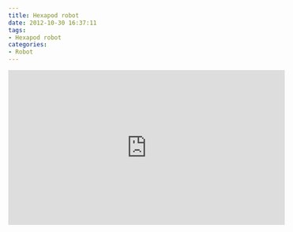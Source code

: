 ```yaml
---
title: Hexapod robot
date: 2012-10-30 16:37:11
tags:
- Hexapod robot
categories:
- Robot
---
```

<iframe width="560" height="315" src="https://www.youtube.com/embed/i9ZA3A6tXig" frameborder="0" allow="accelerometer; autoplay; encrypted-media; gyroscope; picture-in-picture" allowfullscreen></iframe>